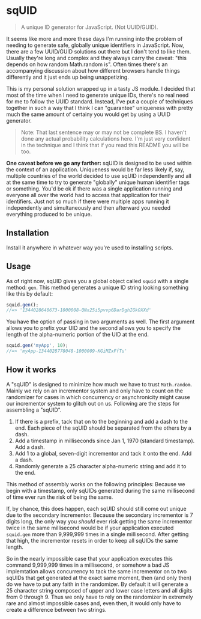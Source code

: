 sqUID
=====

> A unique ID generator for JavaScript. (Not UUID/GUID).

It seems like more and more these days I'm running into the problem of needing to generate safe, globally unique
identifiers in JavaScript.  Now, there are a few UUID/GUID solutions out there but I don't tend to like them.  Usually
they're long and complex and they always carry the caveat: "this depends on how random Math.random is".  Often times
there's an accompanying discussion about how different browsers handle things differently and it just ends up being
unappetizing.

This is my personal solution wrapped up in a tasty JS module.  I decided that most of the time when I need to
generate unique IDs, there's no real need for me to follow the UUID standard.  Instead, I've put a couple of techniques
together in such a way that I think I can "guarantee" uniqueness with pretty much the same amount of certainy you would
get by using a UUID generator.

> Note: That last sentence may or may not be complete BS.  I haven't done any actual probability calculations here.
> I'm just very confident in the technique and I think that if you read this README you will be too.

**One caveat before we go any farther:** sqUID is designed to be used within the context of an application.
Uniqueness would be far less likely if, say, multiple countries of the world decided to use sqUID independently and
all at the same time to try to generate "globally" unique human identifier tags or something.  You'd be ok if there
was a single application running and everyone all over the world had to access that application for their identifiers.
Just not so much if there were multiple apps running it independently and simultaneously and then afterward you needed
everything produced to be unique.

## Installation

Install it anywhere in whatever way you're used to installing scripts.

## Usage

As of right now, sqUID gives you a global object called `squid` with a single method: `gen`.  This method generates
a unique ID string looking something like this by default:

```javascript
squid.gen();
//=> '1344028640673-1000008-QNx25i5pvvp6DarDghIGkOXXd'
```

You have the option of passing in two arguments as well.  The first argument allows you to prefix your UID and the
second allows you to specify the length of the alpha-numeric portion of the UID at the end.

```javascript
squid.gen('myApp', 10);
//=> 'myApp-1344028778048-1000009-KGiMZxFfTu'
```

## How it works

A "sqUID" is designed to minimize how much we have to trust `Math.random`.  Mainly we rely on an
incrementor system and only have to count on the randomizer for cases in which concurrency or asynchronicity might cause our
incrementor system to glitch out on us.  Following are the steps for assembling a "sqUID".

1. If there is a prefix, tack that on to the beginning and add a dash to the end. Each piece of the sqUID
should be separated from the others by a dash.
2. Add a timestamp in milliseconds since Jan 1, 1970 (standard timestamp). Add a dash.
3. Add 1 to a global, seven-digit incrementor and tack it onto the end. Add a dash.
4. Randomly generate a 25 character alpha-numeric string and add it to the end.

This method of assembly works on the following principles: Because we begin with a timestamp, only sqUIDs generated
during the same millisecond of time ever run the risk of being the same.  

If, by chance, this does happen, each
sqUID should still come out unique due to the secondary incrementor.  Because the secondary
incrementor is 7 digits long, the only way you *should* ever risk getting the same incrementor twice in the same millisecond
would be if your application executed `squid.gen` more than 9,999,999 times in a single millisecond.  After getting that high,
the incrementor resets in order to keep all sqUIDs the same length.

So in the nearly impossible case that your application executes this command 9,999,999 times in a millisecond, or somehow
a bad JS implemtation allows concurrency to tack the same incrementor on to two sqUIDs that get generated at the exact
same moment, then (and only then) do we have to put any faith in the randomizer.  By default it will generate a 25 character
string composed of upper and lower case letters and all digits from 0 through 9.  Thus we only have to rely on the randomizer
in extremely rare and almost impossible cases and, even then, it would only have to create a difference between two strings.
